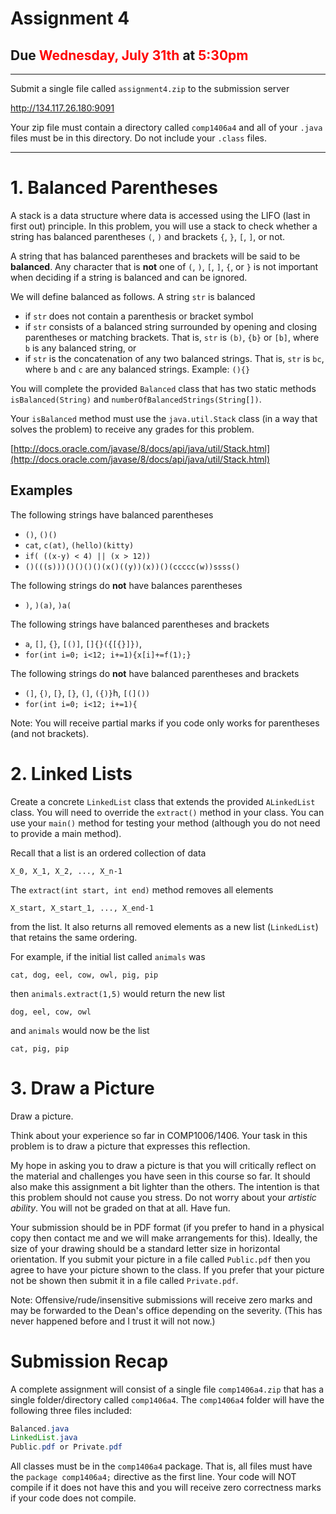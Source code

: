 # Assignment 4

## Due  <span style="color:red">Wednesday, July 31th</span> at <span style="color:red">5:30pm</span>

---

Submit a single file called `assignment4.zip` to the submission server

http://134.117.26.180:9091

Your zip file must contain a directory called `comp1406a4` and all of your  `.java` files must be in this directory. Do not include your `.class` files.


---


# 1. Balanced Parentheses 

A stack is a data structure where data is accessed using the LIFO (last in first out) principle.  In this problem, you will use a stack to check whether a string has balanced 
parentheses `(`, `)` and brackets `{`, `}`, `[`, `]`, or not. 

A string that has balanced parentheses and brackets will be said to be __balanced__. Any character that is __not__ one of `(`, `)`, `[`, `]`, `{`, or `}` is not important when deciding if
a string is balanced and can be ignored. 

We will define balanced as follows. A string `str` is balanced

- if `str` does not contain a parenthesis or bracket symbol
- if `str` consists of a balanced string surrounded by opening and closing parentheses or matching brackets. That is, `str` is `(b)`, `{b}` or `[b]`, where `b` is any balanced string, or
- if `str` is the concatenation of any two balanced strings. That is, 
`str` is `bc`, where `b` and `c` are any balanced strings. Example: `(){}`


You will complete the provided `Balanced` class that has two 
static methods `isBalanced(String)` and `numberOfBalancedStrings(String[])`.  


Your `isBalanced` method must use the `java.util.Stack` class (in a way that solves the problem) to receive any grades
for this problem.  


[http://docs.oracle.com/javase/8/docs/api/java/util/Stack.html](http://docs.oracle.com/javase/8/docs/api/java/util/Stack.html)


## Examples

The following strings have balanced parentheses
- `()`, `()()`
- `cat`, `c(at)`, `(hello)(kitty)`
- `if( ((x-y) < 4) || (x > 12))`
- `()(((s)))()()()()(x()((y))(x))()(ccccc(w))ssss()`

The following strings do __not__ have balances parentheses

- `)`, `)(a)`, `)a(`


The following strings have balanced parentheses and brackets

- `a`, `[]`, `{}`, `[()]`, `[]{}({[{}]})`, 
- `for(int i=0; i<12; i+=1){x[i]+=f(1);}`


The following strings do __not__ have balanced parentheses and brackets
- `(]`, `{)`, `[}`, `[}`, `(]`, `({)}`h, `[(]())`
- `for(int i=0; i<12; i+=1){`

Note: You will receive partial marks if you code only works for parentheses (and not brackets).

# 2. Linked Lists 

Create a concrete `LinkedList` class that extends the provided `ALinkedList` class. You will need to override the `extract()` method in your class. You can use your `main()` method for testing your method (although you do not need to provide a main method).

Recall that a list is an ordered collection of data
```
X_0, X_1, X_2, ..., X_n-1
```

The `extract(int start, int end)` method removes all elements
``` 
X_start, X_start_1, ..., X_end-1
```
from the list. It also returns all removed elements as a new list (`LinkedList`) that retains the same ordering.

For example, if the initial list called `animals` was
```
cat, dog, eel, cow, owl, pig, pip
```
then `animals.extract(1,5)` would return the new list
```
dog, eel, cow, owl
```
and `animals` would now be the list
```
cat, pig, pip
```



# 3. Draw a Picture 

Draw a picture.

Think about your experience so far in COMP1006/1406. 
Your task in this problem is to draw a picture that expresses this reflection.

My hope	in asking you to draw a picture is that you will critically reflect on the material and challenges you have seen in this course so far. It should also make this assignment a bit lighter than the others. The intention is that this problem should not cause you stress. Do not worry about your
_artistic ability_. You will not be graded on that at all. Have fun.

Your submission should be in PDF format (if you prefer to hand in a physical copy then contact me and we will make arrangements for this). Ideally, the size of your drawing should be a standard letter size in horizontal orientation. If you submit your picture in a file called `Public.pdf` then you agree to have your picture 
shown to the class. If you prefer that your picture not be shown then submit it in a file called `Private.pdf`.

Note: Offensive/rude/insensitive 
submissions will receive zero marks and may be forwarded to the Dean's office depending on the severity.
(This has never happened before and I trust it will not now.)

# Submission Recap

A complete assignment will consist of a single file `comp1406a4.zip` that has a single folder/directory called `comp1406a4`. The `comp1406a4` folder will have the following three files included:

```java
Balanced.java
LinkedList.java
Public.pdf or Private.pdf
```

All classes must be in the `comp1406a4` package. That is, all files must have the `package comp1406a4;` directive as the first line. Your code will NOT compile if it does not have this and you will receive zero correctness marks if your code does not compile.
